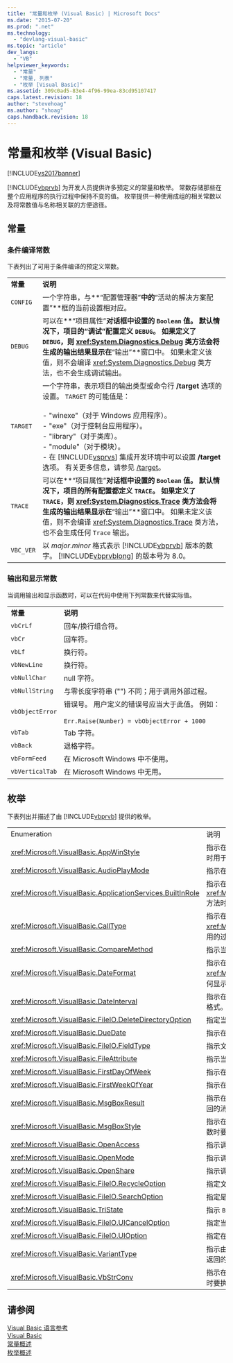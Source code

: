 ```yaml
---
title: "常量和枚举 (Visual Basic) | Microsoft Docs"
ms.date: "2015-07-20"
ms.prod: ".net"
ms.technology: 
  - "devlang-visual-basic"
ms.topic: "article"
dev_langs: 
  - "VB"
helpviewer_keywords: 
  - "常量"
  - "常量, 列表"
  - "枚举 [Visual Basic]"
ms.assetid: 309c0ad5-83e4-4f96-99ea-83cd95107417
caps.latest.revision: 18
author: "stevehoag"
ms.author: "shoag"
caps.handback.revision: 18
---
```

# 常量和枚举 (Visual Basic)
[!INCLUDE[vs2017banner](../../visual-basic/includes/vs2017banner.md)]

[!INCLUDE[vbprvb](../../csharp/programming-guide/concepts/linq/includes/vbprvb-md.md)] 为开发人员提供许多预定义的常量和枚举。  常数存储那些在整个应用程序的执行过程中保持不变的值。  枚举提供一种使用成组的相关常数以及将常数值与名称相关联的方便途径。  
  
## 常量  
  
### 条件编译常数  
 下表列出了可用于条件编译的预定义常数。  
  
|||  
|-|-|  
|**常量**|**说明**|  
|`CONFIG`|一个字符串，与**“配置管理器”**中的**“活动的解决方案配置”**框的当前设置相对应。|  
|`DEBUG`|可以在**“项目属性”**对话框中设置的 `Boolean` 值。  默认情况下，项目的“调试”配置定义 `DEBUG`。  如果定义了 `DEBUG`，则 <xref:System.Diagnostics.Debug> 类方法会将生成的输出结果显示在**“输出”**窗口中。  如果未定义该值，则不会编译 <xref:System.Diagnostics.Debug> 类方法，也不会生成调试输出。|  
|`TARGET`|一个字符串，表示项目的输出类型或命令行 **\/target** 选项的设置。  `TARGET` 的可能值是：<br /><br /> -   "winexe"（对于 Windows 应用程序）。<br />-   "exe"（对于控制台应用程序）。<br />-   "library"（对于类库）。<br />-   "module"（对于模块）。<br />-   在 [!INCLUDE[vsprvs](../../csharp/includes/vsprvs-md.md)] 集成开发环境中可以设置 **\/target** 选项。  有关更多信息，请参见 [\/target](../../visual-basic/reference/command-line-compiler/target.md)。|  
|`TRACE`|可以在**“项目属性”**对话框中设置的 `Boolean` 值。  默认情况下，项目的所有配置都定义 `TRACE`。  如果定义了 `TRACE`，则 <xref:System.Diagnostics.Trace> 类方法会将生成的输出结果显示在**“输出”**窗口中。  如果未定义该值，则不会编译 <xref:System.Diagnostics.Trace> 类方法，也不会生成任何 `Trace` 输出。|  
|`VBC_VER`|以 *major*.*minor* 格式表示 [!INCLUDE[vbprvb](../../csharp/programming-guide/concepts/linq/includes/vbprvb-md.md)] 版本的数字。  [!INCLUDE[vbprvblong](../../visual-basic/developing-apps/customizing-extending-my/includes/vbprvblong-md.md)] 的版本号为 8.0。|  
  
### 输出和显示常数  
 当调用输出和显示函数时，可以在代码中使用下列常数来代替实际值。  
  
|||  
|-|-|  
|**常量**|**说明**|  
|`vbCrLf`|回车\/换行组合符。|  
|`vbCr`|回车符。|  
|`vbLf`|换行符。|  
|`vbNewLine`|换行符。|  
|`vbNullChar`|null 字符。|  
|`vbNullString`|与零长度字符串 \(""\) 不同；用于调用外部过程。|  
|`vbObjectError`|错误号。  用户定义的错误号应当大于此值。  例如：<br /><br /> `Err.Raise(Number) = vbObjectError + 1000`|  
|`vbTab`|Tab 字符。|  
|`vbBack`|退格字符。|  
|`vbFormFeed`|在 Microsoft Windows 中不使用。|  
|`vbVerticalTab`|在 Microsoft Windows 中无用。|  
  
## 枚举  
 下表列出并描述了由 [!INCLUDE[vbprvb](../../csharp/programming-guide/concepts/linq/includes/vbprvb-md.md)] 提供的枚举。  
  
|||  
|-|-|  
|Enumeration|说明|  
|<xref:Microsoft.VisualBasic.AppWinStyle>|指示在调用 <xref:Microsoft.VisualBasic.Interaction.Shell%2A> 函数时用于被调用程序的窗口样式。|  
|<xref:Microsoft.VisualBasic.AudioPlayMode>|指示在调用音频方法时如何播放声音。|  
|<xref:Microsoft.VisualBasic.ApplicationServices.BuiltInRole>|指示在调用 <xref:Microsoft.VisualBasic.ApplicationServices.User.IsInRole%2A> 方法时检查的角色类型。|  
|<xref:Microsoft.VisualBasic.CallType>|指示在调用 <xref:Microsoft.VisualBasic.Interaction.CallByName%2A> 函数时调用的过程类型。|  
|<xref:Microsoft.VisualBasic.CompareMethod>|指示当调用比较函数时如何比较字符串。|  
|<xref:Microsoft.VisualBasic.DateFormat>|指示在调用 <xref:Microsoft.VisualBasic.Strings.FormatDateTime%2A> 函数时如何显示日期。|  
|<xref:Microsoft.VisualBasic.DateInterval>|指示在调用与日期相关的函数时如何确定日期间隔和设置日期间隔的格式。|  
|<xref:Microsoft.VisualBasic.FileIO.DeleteDirectoryOption>|指定当要删除的目录中含有文件或目录时应采取的操作。|  
|<xref:Microsoft.VisualBasic.DueDate>|指示在调用财务方法时付款何时到期。|  
|<xref:Microsoft.VisualBasic.FileIO.FieldType>|指示文本字段是分隔的还是固定宽度的。|  
|<xref:Microsoft.VisualBasic.FileAttribute>|指示当调用文件访问函数时要使用的文件特性。|  
|<xref:Microsoft.VisualBasic.FirstDayOfWeek>|指示在调用与日期相关的函数时使用的每周的第一天。|  
|<xref:Microsoft.VisualBasic.FirstWeekOfYear>|指示在调用与日期相关的函数时使用的每年的第一周。|  
|<xref:Microsoft.VisualBasic.MsgBoxResult>|指示在 <xref:Microsoft.VisualBasic.Interaction.MsgBox%2A> 函数返回的消息框上所按的按钮。|  
|<xref:Microsoft.VisualBasic.MsgBoxStyle>|指示在调用 <xref:Microsoft.VisualBasic.Interaction.MsgBox%2A> 函数时要显示的按钮。|  
|<xref:Microsoft.VisualBasic.OpenAccess>|指示调用文件访问函数时如何打开文件。|  
|<xref:Microsoft.VisualBasic.OpenMode>|指示调用文件访问函数时如何打开文件。|  
|<xref:Microsoft.VisualBasic.OpenShare>|指示调用文件访问函数时如何打开文件。|  
|<xref:Microsoft.VisualBasic.FileIO.RecycleOption>|指定文件是应永久删除还是放入“回收站”中。|  
|<xref:Microsoft.VisualBasic.FileIO.SearchOption>|指定是搜索所有目录还是仅搜索顶级目录。|  
|<xref:Microsoft.VisualBasic.TriState>|指示 `Boolean` 值或在调用数字格式的函数时是否应使用默认值。|  
|<xref:Microsoft.VisualBasic.FileIO.UICancelOption>|指定当用户在操作中单击**“取消”**时应采取的操作。|  
|<xref:Microsoft.VisualBasic.FileIO.UIOption>|指定在复制、删除或移动文件或目录时是否显示进度对话框。|  
|<xref:Microsoft.VisualBasic.VariantType>|指示由 <xref:Microsoft.VisualBasic.Information.VarType%2A> 函数返回的变量对象的类型。|  
|<xref:Microsoft.VisualBasic.VbStrConv>|指示在调用 <xref:Microsoft.VisualBasic.Strings.StrConv%2A> 函数时要执行哪种类型的转换。|  
  
## 请参阅  
 [Visual Basic 语言参考](../../visual-basic/language-reference/index.md)   
 [Visual Basic](../../visual-basic/index.md)   
 [常量概述](../../visual-basic/programming-guide/language-features/constants-enums/constants-overview.md)   
 [枚举概述](../../visual-basic/programming-guide/language-features/constants-enums/enumerations-overview.md)